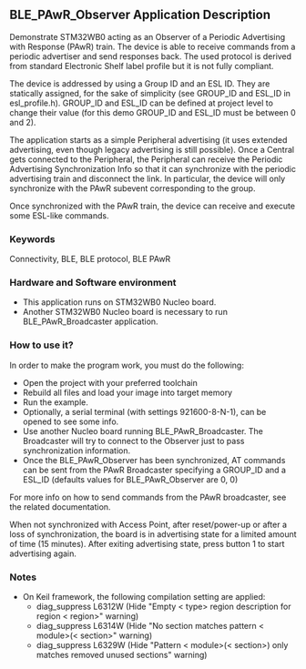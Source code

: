 ## __BLE_PAwR_Observer Application Description__

Demonstrate STM32WB0 acting as an Observer of a Periodic Advertising with Response (PAwR) train.
The device is able to receive commands from a periodic advertiser and send responses back. The used protocol is derived from standard Electronic Shelf
label profile but it is not fully compliant.

The device is addressed by using a Group ID and an ESL ID. They are statically assigned, for the sake of simplicity (see GROUP_ID and ESL_ID in
esl_profile.h). GROUP_ID and ESL_ID can be defined at project level to change their value (for this demo GROUP_ID and ESL_ID must be between 0 and 2).

The application starts as a simple Peripheral advertising (it uses extended advertising, even though legacy advertising is still possible).
Once a Central gets connected to the Peripheral, the Peripheral can receive the Periodic Advertising Synchronization Info so that it can synchronize with
the periodic advertising train and disconnect the link. In particular, the device will only synchronize with the PAwR subevent corresponding to the group.

Once synchronized with the PAwR train, the device can receive and execute some ESL-like commands.

### __Keywords__

Connectivity, BLE, BLE protocol, BLE PAwR

### __Hardware and Software environment__

  - This application runs on STM32WB0 Nucleo board.
  - Another STM32WB0 Nucleo board is necessary to run BLE_PAwR_Broadcaster application.
    
### __How to use it?__

In order to make the program work, you must do the following:

 - Open the project with your preferred toolchain
 - Rebuild all files and load your image into target memory
 - Run the example.
 - Optionally, a serial terminal (with settings 921600-8-N-1), can be opened to see some info.
 - Use another Nucleo board running BLE_PAwR_Broadcaster. The Broadcaster will try to connect to the Observer just to pass synchronization information.
 - Once the BLE_PAwR_Observer has been synchronized, AT commands can be sent from the PAwR Broadcaster specifying a GROUP_ID and a ESL_ID (defaults values for BLE_PAwR_Observer are 0, 0)

For more info on how to send commands from the PAwR broadcaster, see the related documentation.

When not synchronized with Access Point, after reset/power-up or after a loss of synchronization, the board is in advertising state for a limited amount of time (15 minutes). After exiting advertising state, press button 1 to start advertising again.

### __Notes__
                                            
 - On Keil framework, the following compilation setting are applied:
   - diag_suppress L6312W          (Hide "Empty < type> region description for region < region>" warning)
   - diag_suppress L6314W          (Hide "No section matches pattern < module>(< section>" warning)
   - diag_suppress L6329W          (Hide "Pattern < module>(< section>) only matches removed unused sections" warning)
